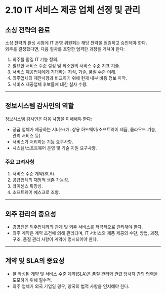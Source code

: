 # 2.10 IT 서비스 제공 업체 선정 및 관리

## 소싱 전략의 완료
소싱 전략의 완성 시점에 IT 운영 위원회는 해당 전략을 점검하고 승인해야 한다.  
외주를 결정했다면, 다음 절차를 포함한 엄격한 과정을 거쳐야 한다:

1. 외주를 맡길 IT 기능 정의.
2. 필요한 서비스 수준 설정 및 최소한의 서비스 수준 지표 기술.
3. 서비스 제공업체에게 기대하는 지식, 기술, 품질 수준 이해.
4. 외주업체의 제안사항과 비교하기 위해 현재 내부 비용 정보 파악.
5. 서비스 제공업체 후보들에 대한 실사 수행.

---

## 정보시스템 감사인의 역할
정보시스템 감사인은 다음 사항을 이해해야 한다:
- 공급 업체가 제공하는 서비스(예: 상용 하드웨어/소프트웨어 제품, 클라우드 기능, 관리 서비스 등).
- 서비스가 처리하는 기능 요구사항.
- 시스템/소프트웨어 운영 및 기술 지원 요구사항.

### 주요 고려사항
1. 서비스 수준 계약(SLA).
2. 공급업체의 재정적 생존 가능성.
3. 라이센스 확장성.
4. 소프트웨어 에스크로 조항.

---

## 외주 관리의 중요성
- 경영진은 외주업체와의 관계 및 외주 서비스를 적극적으로 관리해야 한다.
- 외주 계약은 계약 조건에 의해 관리되며, IT 서비스와 제품 제공의 수단, 방법, 과정, 구조, 품질 관리 사항이 계약에 명시되어야 한다.

---

## 계약 및 SLA의 중요성
- 잘 작성된 계약 및 서비스 수준 계약(SLA)은 품질 관리와 관련 당사자 간의 협력을 도모하기 위해 필수적.
- 외주 업체가 외국 기업일 경우, 양국의 법적 사항을 인지해야 한다.
